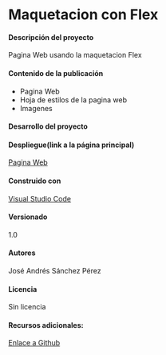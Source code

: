 # Maquetacion con Flex
#### Descripción del proyecto
Pagina Web usando la maquetacion Flex
#### Contenido de la publicación
* Pagina Web
* Hoja de estilos de la pagina web
* Imagenes
#### Desarrollo del proyecto
#### Despliegue(link a la página principal)
[Pagina Web](https://github.com/unrealjose/MaquetacionFLEX_Practica01c/blob/main/mflexP01_SanchezPerezJoseAndres.html)
#### Construido con
[Visual Studio Code](https://code.visualstudio.com)
#### Versionado
1.0
#### Autores
José Andrés Sánchez Pérez
#### Licencia
Sin licencia
#### Recursos adicionales:
[Enlace a Github](https://github.com/unrealjose/MaquetacionFLEX_Practica01c)
